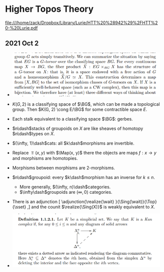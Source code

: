 # Higher Topos Theory

[file:///home/zack/Dropbox/Library/Lurie/HTT%20%28942%29%2FHTT%20-%20Lurie.pdf](file:///home/zack/Dropbox/Library/Lurie/HTT%20%28942%29%2FHTT%20-%20Lurie.pdf)

## 2021 Oct 2

- ![](attachments/2021-10-03_02-44-29.png)
- $K(G, 2)$ is a classifying space of $\BG$, which can be made a topological group.
	Then $K(G, 2) \cong E/\BG$ for some contractible space $E$.

- Each stalk equivalent to a classifying space $\BG$: gerbes.

- $n\dash$stacks of groupoids on $X$ are like sheaves of homotopy $n\dash$types on $X$.

- $(\infty, 1)\dash$cats: all $k\dash$morphisms are invertible.

- Replace $\Top(x, y)$ with $\Map(x, y)$ there the objects are maps $f:x\to y$ and morphisms are homotopies.
- Morphisms between morphisms are 2-morphisms.

- $n\dash$groupoid: every $k\dash$morphism has an inverse for $k\leq n$.
	- More generally, $(\infty, n)\dash$categories.
	- $\infty\dash$groupoids are $(\infty, 0)$ categories.

- There is an adjunction
\[
\adjunction{\realize{\wait} }{\Sing(\wait)}{\Top}{\sset}
,\]
and the counit $\realize{\Sing(X)}$ is weakly equivalent to $X$.

- ![Kan Complex](attachments/2021-10-03_03-13-31.png)
